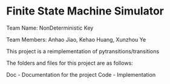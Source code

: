 # Finite State Machine Simulator

Team Name: NonDeterministic Key

Team Members: Anhao Jiao, Kehao Huang, Xunzhou Ye


This project is a reimplementation of pytransitions/transitions

The folders and files for this project are as follows:

Doc - Documentation for the project
Code - Implementation
